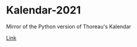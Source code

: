 # Kalendar-2021
Mirror of the Python version of Thoreau's Kalendar

[Link]("https://thoreauskalendar.org/")
